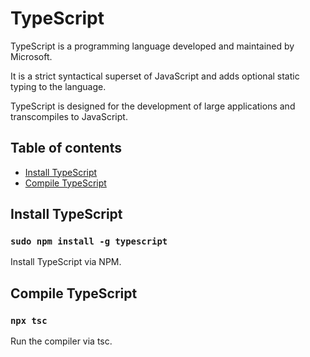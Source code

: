 # TypeScript

TypeScript is a programming language developed and maintained by Microsoft. 

It is a strict syntactical superset of JavaScript and adds optional static typing to the language. 

TypeScript is designed for the development of large applications and transcompiles to JavaScript.

## Table of contents
- [Install TypeScript](#install-typescript)
- [Compile TypeScript](#compile-typescript)
## Install TypeScript

### `sudo npm install -g typescript`

Install TypeScript via NPM.

## Compile TypeScript

### `npx tsc`

Run the compiler via tsc.
